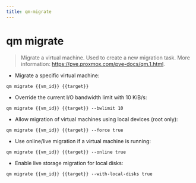 ```yaml
---
title: qm-migrate
---
```

# qm migrate

> Migrate a virtual machine.
> Used to create a new migration task.
> More information: <https://pve.proxmox.com/pve-docs/qm.1.html>.

- Migrate a specific virtual machine:

`qm migrate {{vm_id}} {{target}}`

- Override the current I/O bandwidth limit with 10 KiB/s:

`qm migrate {{vm_id}} {{target}} --bwlimit 10`

- Allow migration of virtual machines using local devices (root only):

`qm migrate {{vm_id}} {{target}} --force true`

- Use online/live migration if a virtual machine is running:

`qm migrate {{vm_id}} {{target}} --online true`

- Enable live storage migration for local disks:

`qm migrate {{vm_id}} {{target}} --with-local-disks true`

